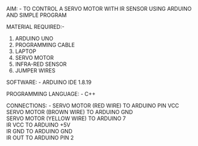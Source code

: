 AIM: - TO CONTROL A SERVO MOTOR WITH IR SENSOR USING ARDUINO AND SIMPLE PROGRAM

MATERIAL REQUIRED:-
1. ARDUINO UNO
2. PROGRAMMING CABLE
3. LAPTOP
4. SERVO MOTOR
5. INFRA-RED SENSOR
6. JUMPER WIRES

SOFTWARE: - ARDUINO IDE 1.8.19

PROGRAMMING LANGUAGE: - C++

CONNECTIONS: - SERVO MOTOR (RED WIRE) TO ARDUINO PIN VCC<br>
                                 SERVO MOTOR (BROWN WIRE) TO ARDUINO GND<br>
                                 SERVO MOTOR (YELLOW WIRE) TO ARDUINO 7<br>
                                 IR VCC TO ARDUINO +5V<br>
   		   IR GND TO ARDUINO GND<br>
   IR OUT TO ARDUINO PIN 2
